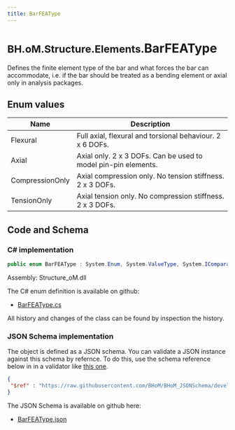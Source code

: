 ```yaml
---
title: BarFEAType
---
```


# <small>BH.oM.Structure.Elements.</small>**BarFEAType**

Defines the finite element type of the bar and what forces the bar can accommodate, i.e. if the bar should be treated as a bending element or axial only in analysis packages.

## Enum values

| Name            | Description                                                    |
|-----------------|----------------------------------------------------------------|
| Flexural |  Full axial, flexural and torsional behaviour. 2 x 6 DOFs.  |
| Axial |  Axial only. 2 x 3 DOFs. Can be used to model pin-pin elements.  |
| CompressionOnly |  Axial compression only. No tension stiffness. 2 x 3 DOFs.  |
| TensionOnly |  Axial tension only. No compression stiffness. 2 x 3 DOFs.  |


## Code and Schema

### C# implementation

``` C# title="C#"
public enum BarFEAType : System.Enum, System.ValueType, System.IComparable, System.ISpanFormattable, System.IFormattable, System.IConvertible
```

Assembly: Structure_oM.dll

The C# enum definition is available on github:

- [BarFEAType.cs](https://github.com/BHoM/BHoM/blob/develop/Structure_oM/Elements\Enums\BarFEAType.cs)

All history and changes of the class can be found by inspection the history.
### JSON Schema implementation

The object is defined as a JSON schema. You can validate a JSON instance against this schema by refernce. To do this, use the schema reference below in in a validator like [this one](https://www.jsonschemavalidator.net/).

``` json title="JSON Schema"
{
 "$ref" : "https://raw.githubusercontent.com/BHoM/BHoM_JSONSchema/develop/Structure_oM/Elements/BarFEAType.json"
}
```

The JSON Schema is available on github here:

- [BarFEAType.json](https://github.com/BHoM/BHoM_JSONSchema/blob/develop/Structure_oM/Elements/BarFEAType.json)
